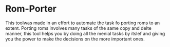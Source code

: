 Rom-Porter
==========

This toolwas made in an effort to automate the task fo porting roms to an extent.
Porting roms involves many tasks of the same copy and delte manner,
this tool helps you by doing all the menial tasks by itslef and giving you 
the power to make the decisions on the more important ones.

